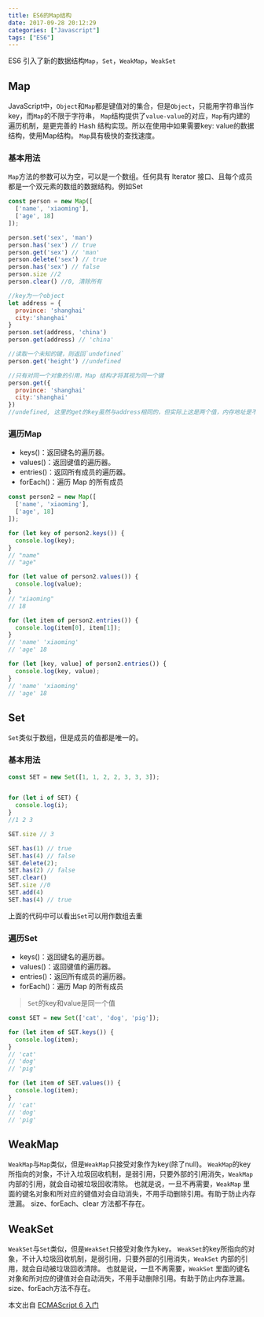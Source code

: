 ```yaml
---
title: ES6的Map结构
date: 2017-09-28 20:12:29
categories: ["Javascript"]
tags: ["ES6"]
---
```


ES6 引入了新的数据结构`Map`，`Set`，`WeakMap`，`WeakSet`
<!-- more -->

## Map
JavaScript中，`Object`和`Map`都是键值对的集合，但是`Object`，只能用字符串当作key，而`Map`的不限于字符串，
`Map`结构提供了`value-value`的对应，`Map`有内建的遍历机制，是更完善的 Hash 结构实现。所以在使用中如果需要key: value的数据结构，使用Map结构。
`Map`具有极快的查找速度。

### 基本用法
`Map`方法的参数可以为空，可以是一个数组。任何具有 Iterator 接口、且每个成员都是一个双元素的数组的数据结构。例如Set
``` javascript
const person = new Map([
  ['name', 'xiaoming'],
  ['age', 18]
]);

person.set('sex', 'man')
person.has('sex') // true
person.get('sex') // 'man'
person.delete('sex') // true
person.has('sex') // false
person.size //2
person.clear() //0, 清除所有

//key为一个object
let address = {
  province: 'shanghai'
  city:'shanghai'
}
person.set(address, 'china')
person.get(address) // 'china'

//读取一个未知的键，则返回`undefined`
person.get('height') //undefined

//只有对同一个对象的引用，Map 结构才将其视为同一个键
person.get({
  province: 'shanghai'
  city:'shanghai'
})
//undefined, 这里的get的key虽然与address相同的，但实际上这是两个值，内存地址是不一样的，因此get方法无法读取该键，返回undefined。

```

### 遍历Map
- keys()：返回键名的遍历器。
- values()：返回键值的遍历器。
- entries()：返回所有成员的遍历器。
- forEach()：遍历 Map 的所有成员

``` javascript
const person2 = new Map([
  ['name', 'xiaoming'],
  ['age', 18]
]);

for (let key of person2.keys()) {
  console.log(key);
}
// "name"
// "age"

for (let value of person2.values()) {
  console.log(value);
}
// "xiaoming"
// 18

for (let item of person2.entries()) {
  console.log(item[0], item[1]);
}
// 'name' 'xiaoming'
// 'age' 18

for (let [key, value] of person2.entries()) {
  console.log(key, value);
}
// 'name' 'xiaoming'
// 'age' 18

```
## Set
`Set`类似于数组，但是成员的值都是唯一的。

### 基本用法
``` javascript
const SET = new Set([1, 1, 2, 2, 3, 3, 3]);


for (let i of SET) {
  console.log(i);
}
//1 2 3

SET.size // 3

SET.has(1) // true
SET.has(4) // false
SET.delete(2);
SET.has(2) // false
SET.clear()
SET.size //0
SET.add(4)
SET.has(4) // true
```
上面的代码中可以看出`Set`可以用作数组去重

### 遍历Set
- keys()：返回键名的遍历器。
- values()：返回键值的遍历器。
- entries()：返回所有成员的遍历器。
- forEach()：遍历 Map 的所有成员
> `Set`的key和value是同一个值
``` javascript
const SET = new Set(['cat', 'dog', 'pig']);

for (let item of SET.keys()) {
  console.log(item);
}
// 'cat'
// 'dog'
// 'pig'

for (let item of SET.values()) {
  console.log(item);
}
// 'cat'
// 'dog'
// 'pig'
```
## WeakMap
`WeakMap`与`Map`类似，但是`WeakMap`只接受对象作为key(除了null)。
`WeakMap`的key所指向的对象，不计入垃圾回收机制，是弱引用，只要外部的引用消失，`WeakMap` 内部的引用，就会自动被垃圾回收清除。
也就是说，一旦不再需要，`WeakMap` 里面的键名对象和所对应的键值对会自动消失，不用手动删除引用。有助于防止内存泄漏。
size、forEach、clear 方法都不存在。

## WeakSet
`WeakSet`与`Set`类似，但是`WeakSet`只接受对象作为key。
`WeakSet`的key所指向的对象，不计入垃圾回收机制，是弱引用，只要外部的引用消失，`WeakSet` 内部的引用，就会自动被垃圾回收清除。
也就是说，一旦不再需要，`WeakSet` 里面的键名对象和所对应的键值对会自动消失，不用手动删除引用。有助于防止内存泄漏。
size、forEach方法不存在。


本文出自 [ECMAScript 6 入门](http://es6.ruanyifeng.com/#docs/set-map)

